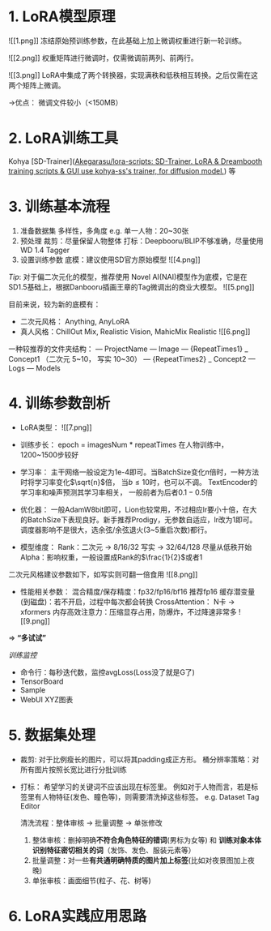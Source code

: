 # 1. LoRA模型原理
![[1.png]]
冻结原始预训练参数，在此基础上加上微调权重进行新一轮训练。

![[2.png]]
权重矩阵进行微调时，仅需微调前两列、前两行。

![[3.png]]
LoRA中集成了两个转换器，实现满秩和低秩相互转换。之后仅需在这两个矩阵上微调。

->优点： 微调文件较小（<150MB）

# 2. LoRA训练工具
Kohya
[SD-Trainer]([Akegarasu/lora-scripts: SD-Trainer. LoRA & Dreambooth training scripts & GUI use kohya-ss's trainer, for diffusion model.](https://github.com/Akegarasu/lora-scripts)) 等

# 3. 训练基本流程
1. 准备数据集
	多样性，多角度
	e.g. 单一人物：20~30张
2. 预处理
	裁剪：尽量保留人物整体
	打标：Deepbooru/BLIP不够准确，尽量使用WD 1.4 Tagger
3. 设置训练参数
	底模：建议使用SD官方原始模型
	![[4.png]]

*Tip*: 对于偏二次元化的模型，推荐使用 Novel AI(NAI)模型作为底模，它是在SD1.5基础上，根据Danbooru插画王章的Tag微调出的商业大模型。
![[5.png]]

目前来说，较为新的底模有：
* 二次元风格： Anything, AnyLoRA
* 真人风格：ChillOut Mix, Realistic Vision, MahicMix Realistic
![[6.png]]

一种较推荐的文件夹结构：
— ProjectName
	— Image
		— {RepeatTimes1} _ Concept1     （二次元 5~10， 写实 10~30）
		— {RepeatTimes2} _ Concept2
	— Logs
	— Models
# 4. 训练参数剖析

* LoRA类型：
![[7.png]]
* 训练步长：
	epoch = imagesNum * repeatTimes
	在人物训练中，1200~1500步较好
	
* 学习率：
	主干网络一般设定为1e-4即可。当BatchSize变化n倍时，一种方法时将学习率变化$\sqrt{n}$倍， 当$b\leq 10$时，也可以不调。
	TextEncoder的学习率和噪声预测其学习率相关， 一般前者为后者$0.1 - 0.5$倍
	
* 优化器：
	一般AdamW8bit即可，Lion也较常用，不过相应lr要小十倍，在大的BatchSize下表现良好。新手推荐Prodigy，无参数自适应，lr改为1即可。
	调度器影响不是很大，选余弦/余弦退火(3~5重启次数)都行。
	
* 模型维度：
	Rank：二次元 -> 8/16/32   写实 -> 32/64/128   尽量从低秩开始
	Alpha：影响权重，一般设置成Rank的$\frac{1}{2}$或者1

二次元风格建议参数如下，如写实则可翻一倍食用
![[8.png]]
	
* 性能相关参数：
	混合精度/保存精度：fp32/fp16/bf16   推荐fp16
	缓存潜变量(到磁盘)：若不开启，过程中每次都会转换
	CrossAttention： N卡 -> xformers
	内存高效注意力：压缩显存占用，防爆炸，不过降速非常多
![[9.png]]

=> **“多试试”**

*训练监控*
* 命令行：每秒迭代数，监控avgLoss(Loss没了就是G了)
* TensorBoard
* Sample
* WebUI XYZ图表
# 5. 数据集处理
* 裁剪:
	对于比例瘦长的图片，可以将其padding成正方形。
	桶分辨率策略：对所有图片按照长宽比进行分批训练

* 打标：
	希望学习的关键词不应该出现在标签里。
	例如对于人物而言，若是标签里有人物特征(发色、瞳色等)，则需要清洗掉这些标签。
	e.g. Dataset Tag Editor
	
	清洗流程：整体审核 -> 批量调整 -> 单张修改
	1. 整体审核：删掉明确**不符合角色特征的错词**(男标为女等) 和 **训练对象本体识别特征密切相关的词**（发饰、发色、服装元素等）
	2. 批量调整：对一些**有共通明确特质的图片加上标签**(比如对夜景图加上夜晚)
	3. 单张审核：画面细节(粒子、花、树等)

# 6. LoRA实践应用思路
